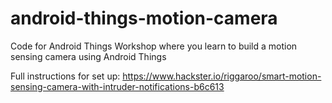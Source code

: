 # android-things-motion-camera
Code for Android Things Workshop where you learn to build a motion sensing camera using Android Things

Full instructions for set up:
https://www.hackster.io/riggaroo/smart-motion-sensing-camera-with-intruder-notifications-b6c613
